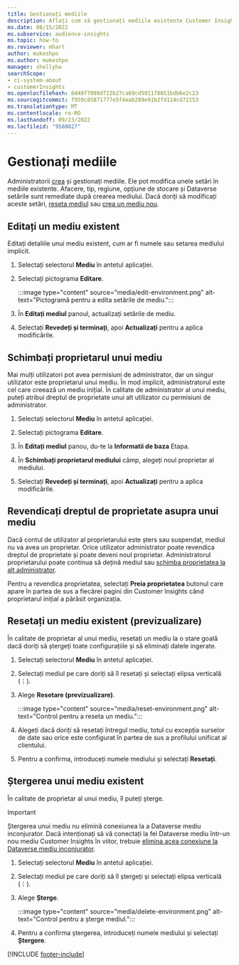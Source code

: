 ```yaml
---
title: Gestionați mediile
description: Aflați cum să gestionați mediile existente Customer Insights ca administrator.
ms.date: 08/15/2022
ms.subservice: audience-insights
ms.topic: how-to
ms.reviewer: mhart
author: mukeshpo
ms.author: mukeshpo
manager: shellyha
searchScope:
- ci-system-about
- customerInsights
ms.openlocfilehash: 6d48f7088d722b27ca69cd591178651bdb6e2c23
ms.sourcegitcommit: f959c85871777e5f4eab289e91b2fd114cd72153
ms.translationtype: MT
ms.contentlocale: ro-RO
ms.lasthandoff: 09/23/2022
ms.locfileid: "9588827"
---
```

# <a name="manage-environments"></a>Gestionați mediile

Administratorii [crea](create-environment.md) și gestionați mediile. Ele pot modifica unele setări în mediile existente. Afacere, tip, regiune, opțiune de stocare și Dataverse setările sunt remediate după crearea mediului. Dacă doriți să modificați aceste setări, [reseta mediul](#reset-an-existing-environment-preview) sau [crea un mediu nou](create-environment.md).

## <a name="edit-an-existing-environment"></a>Editați un mediu existent

Editați detaliile unui mediu existent, cum ar fi numele sau setarea mediului implicit.

1. Selectați selectorul **Mediu** în antetul aplicației.

1. Selectați pictograma **Editare**.

   :::image type="content" source="media/edit-environment.png" alt-text="Pictogramă pentru a edita setările de mediu.":::

1. În **Editați mediul** panoul, actualizați setările de mediu.

1. Selectați **Revedeți și terminați**, apoi **Actualizați** pentru a aplica modificările.

## <a name="change-the-owner-of-an-environment"></a>Schimbați proprietarul unui mediu

Mai mulți utilizatori pot avea permisiuni de administrator, dar un singur utilizator este proprietarul unui mediu. În mod implicit, administratorul este cel care creează un mediu inițial. În calitate de administrator al unui mediu, puteți atribui dreptul de proprietate unui alt utilizator cu permisiuni de administrator.

1. Selectați selectorul **Mediu** în antetul aplicației.

1. Selectați pictograma **Editare**.

1. În **Editați mediul** panou, du-te la **Informatii de baza** Etapa.

1. În **Schimbați proprietarul mediului** câmp, alegeți noul proprietar al mediului.  

1. Selectați **Revedeți și terminați**, apoi **Actualizați** pentru a aplica modificările.

## <a name="claim-ownership-of-an-environment"></a>Revendicați dreptul de proprietate asupra unui mediu

Dacă contul de utilizator al proprietarului este șters sau suspendat, mediul nu va avea un proprietar. Orice utilizator administrator poate revendica dreptul de proprietate și poate deveni noul proprietar. Administratorul proprietarului poate continua să dețină mediul sau [schimba proprietatea la alt administrator](#change-the-owner-of-an-environment).

Pentru a revendica proprietatea, selectați **Preia proprietatea** butonul care apare în partea de sus a fiecărei pagini din Customer Insights când proprietarul inițial a părăsit organizația.

## <a name="reset-an-existing-environment-preview"></a>Resetați un mediu existent (previzualizare)

În calitate de proprietar al unui mediu, resetați un mediu la o stare goală dacă doriți să ștergeți toate configurațiile și să eliminați datele ingerate.

1. Selectați selectorul **Mediu** în antetul aplicației.

1. Selectați mediul pe care doriți să îl resetați și selectați elipsa verticală (&vellip;).

1. Alege **Resetare (previzualizare)**.

   :::image type="content" source="media/reset-environment.png" alt-text="Control pentru a reseta un mediu.":::

1. Alegeți dacă doriți să resetați întregul mediu, totul cu excepția surselor de date sau orice este configurat în partea de sus a profilului unificat al clientului.

1. Pentru a confirma, introduceți numele mediului și selectați **Resetați**.

## <a name="delete-an-existing-environment"></a>Ștergerea unui mediu existent

În calitate de proprietar al unui mediu, îl puteți șterge.

> [!IMPORTANT]
> Ștergerea unui mediu nu elimină conexiunea la a Dataverse mediu inconjurator. Dacă intenționați să vă conectați la fel Dataverse mediu într-un nou mediu Customer Insights în viitor, trebuie [elimina acea conexiune la Dataverse mediu inconjurator](customer-insights-dataverse.md#remove-an-existing-connection-to-a-dataverse-environment).

1. Selectați selectorul **Mediu** în antetul aplicației.

1. Selectați mediul pe care doriți să îl ștergeți și selectați elipsa verticală (&vellip;). 

1. Alege **Șterge**.

   :::image type="content" source="media/delete-environment.png" alt-text="Control pentru a șterge mediul.":::

1. Pentru a confirma ștergerea, introduceți numele mediului și selectați **Ștergere**.

[!INCLUDE [footer-include](includes/footer-banner.md)]
